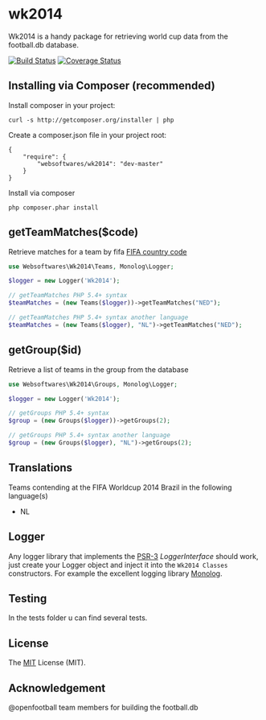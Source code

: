 wk2014
======

Wk2014 is a handy package for retrieving world cup data from the football.db database.

[![Build Status](https://api.travis-ci.org/websoftwares/wk2014.png)](https://travis-ci.org/websoftwares/wk2014)
[![Coverage Status](https://img.shields.io/coveralls/websoftwares/wk2014.svg)](https://coveralls.io/r/websoftwares/wk2014?branch=master)

## Installing via Composer (recommended)

Install composer in your project:
```
curl -s http://getcomposer.org/installer | php
```

Create a composer.json file in your project root:
```
{
    "require": {
        "websoftwares/wk2014": "dev-master"
    }
}
```

Install via composer
```
php composer.phar install
```

## getTeamMatches($code)
Retrieve matches for a team by fifa [FIFA country code](http://en.wikipedia.org/wiki/List_of_FIFA_country_codes)
```php
use Websoftwares\Wk2014\Teams, Monolog\Logger;

$logger = new Logger('Wk2014');

// getTeamMatches PHP 5.4+ syntax
$teamMatches = (new Teams($logger))->getTeamMatches("NED");

// getTeamMatches PHP 5.4+ syntax another language
$teamMatches = (new Teams($logger), "NL")->getTeamMatches("NED");

```

## getGroup($id)
Retrieve a list of teams in the group from the database

```php
use Websoftwares\Wk2014\Groups, Monolog\Logger;

$logger = new Logger('Wk2014');

// getGroups PHP 5.4+ syntax
$group = (new Groups($logger))->getGroups(2);

// getGroups PHP 5.4+ syntax another language
$group = (new Groups($logger), "NL")->getGroups(2);
```

## Translations
Teams contending at the FIFA Worldcup 2014 Brazil in the following language(s)
- NL

## Logger
Any logger library that implements the [PSR-3](https://github.com/php-fig/log) _LoggerInterface_ should work,
just create your Logger object and inject it into the `Wk2014 Classes` constructors.
For example the excellent logging library [Monolog](https://github.com/Seldaek/monolog).

## Testing
In the tests folder u can find several tests.

## License
The [MIT](http://opensource.org/licenses/MIT "MIT") License (MIT).

## Acknowledgement
@openfootball team members for building the football.db